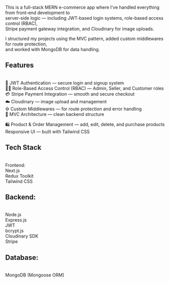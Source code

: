 This is a full-stack MERN e-commerce app where I've handled everything from front-end development to <br> server-side logic — including JWT-based login systems, role-based access control (RBAC),<br> Stripe payment gateway integration, and Cloudinary for image uploads.

I structured my projects using the MVC pattern, added custom middlewares for route protection, <br>and worked with MongoDB for data handling.

<h2>Features</h2><br> 🔐 JWT Authentication — secure login and signup system<br>
🧑‍💼 Role-Based Access Control (RBAC) — Admin, Seller, and Customer roles<br>
💳 Stripe Payment Integration — smooth and secure checkout<br>
☁️ Cloudinary — image upload and management<br>
⚙️ Custom Middlewares — for route protection and error handling<br>
🧱 MVC Architecture — clean backend structure<br>

🛍️ Product & Order Management — add, edit, delete, and purchase products<br>
Responsive UI — built with Tailwind CSS<br>

<h2>Tech Stack</h2><br>
Frontend:<br>
Next.js<br>
Redux Toolkit<br>
Tailwind CSS<br>
<h2>Backend:</h2><br>
Node.js<br>
Express.js<br>
JWT<br>
bcrypt.js<br>
Cloudinary SDK<br>
Stripe<br>
<h2>Database:</h2><br>
MongoDB (Mongoose ORM)
